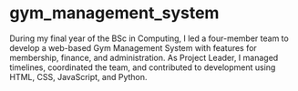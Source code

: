 # gym_management_system
During my final year of the BSc in Computing, I led a four-member team to develop a web-based Gym Management System with features for membership, finance, and administration. As Project Leader, I managed timelines, coordinated the team, and contributed to development using HTML, CSS, JavaScript, and Python.
